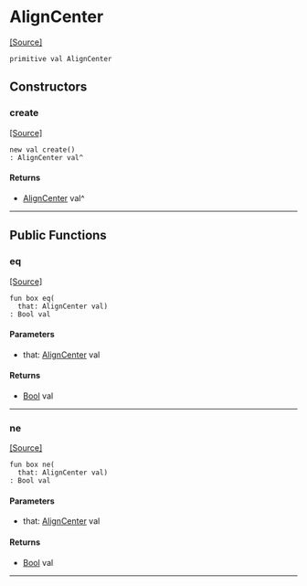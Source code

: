 # AlignCenter
<span class="source-link">[[Source]](src/format/align.md#L-0-3)</span>
```pony
primitive val AlignCenter
```

## Constructors

### create
<span class="source-link">[[Source]](src/format/align.md#L-0-3)</span>


```pony
new val create()
: AlignCenter val^
```

#### Returns

* [AlignCenter](format-AlignCenter.md) val^

---

## Public Functions

### eq
<span class="source-link">[[Source]](src/format/align.md#L-0-5)</span>


```pony
fun box eq(
  that: AlignCenter val)
: Bool val
```
#### Parameters

*   that: [AlignCenter](format-AlignCenter.md) val

#### Returns

* [Bool](builtin-Bool.md) val

---

### ne
<span class="source-link">[[Source]](src/format/align.md#L-0-5)</span>


```pony
fun box ne(
  that: AlignCenter val)
: Bool val
```
#### Parameters

*   that: [AlignCenter](format-AlignCenter.md) val

#### Returns

* [Bool](builtin-Bool.md) val

---

